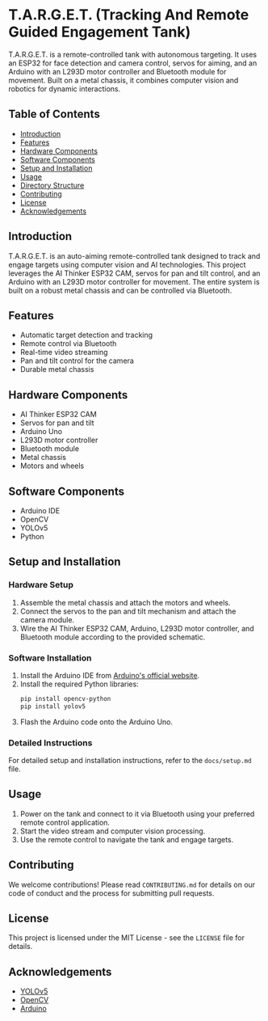 # T.A.R.G.E.T. (Tracking And Remote Guided Engagement Tank)
T.A.R.G.E.T. is a remote-controlled tank with autonomous targeting. It uses an ESP32 for face detection and camera control, servos for aiming, and an Arduino with an L293D motor controller and Bluetooth module for movement. Built on a metal chassis, it combines computer vision and robotics for dynamic interactions.

## Table of Contents
- [Introduction](#introduction)
- [Features](#features)
- [Hardware Components](#hardware-components)
- [Software Components](#software-components)
- [Setup and Installation](#setup-and-installation)
- [Usage](#usage)
- [Directory Structure](#directory-structure)
- [Contributing](#contributing)
- [License](#license)
- [Acknowledgements](#acknowledgements)

## Introduction
T.A.R.G.E.T. is an auto-aiming remote-controlled tank designed to track and engage targets using computer vision and AI technologies. This project leverages the AI Thinker ESP32 CAM, servos for pan and tilt control, and an Arduino with an L293D motor controller for movement. The entire system is built on a robust metal chassis and can be controlled via Bluetooth.

## Features
- Automatic target detection and tracking
- Remote control via Bluetooth
- Real-time video streaming
- Pan and tilt control for the camera
- Durable metal chassis

## Hardware Components
- AI Thinker ESP32 CAM
- Servos for pan and tilt
- Arduino Uno
- L293D motor controller
- Bluetooth module
- Metal chassis
- Motors and wheels

## Software Components
- Arduino IDE
- OpenCV
- YOLOv5
- Python

## Setup and Installation

### Hardware Setup
1. Assemble the metal chassis and attach the motors and wheels.
2. Connect the servos to the pan and tilt mechanism and attach the camera module.
3. Wire the AI Thinker ESP32 CAM, Arduino, L293D motor controller, and Bluetooth module according to the provided schematic.

### Software Installation
1. Install the Arduino IDE from [Arduino's official website](https://www.arduino.cc/en/software).
2. Install the required Python libraries:
    ```sh
    pip install opencv-python
    pip install yolov5
    ```
3. Flash the Arduino code onto the Arduino Uno.

### Detailed Instructions
For detailed setup and installation instructions, refer to the `docs/setup.md` file.

## Usage
1. Power on the tank and connect to it via Bluetooth using your preferred remote control application.
2. Start the video stream and computer vision processing.
3. Use the remote control to navigate the tank and engage targets.

## Contributing
We welcome contributions! Please read `CONTRIBUTING.md` for details on our code of conduct and the process for submitting pull requests.

## License
This project is licensed under the MIT License - see the `LICENSE` file for details.

## Acknowledgements
- [YOLOv5](https://github.com/ultralytics/yolov5)
- [OpenCV](https://opencv.org/)
- [Arduino](https://www.arduino.cc/)

